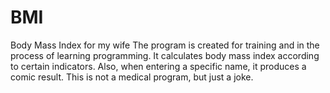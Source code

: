 # BMI
Body Mass Index for my wife
The program is created for training and in the process of learning programming. 
It calculates body mass index according to certain indicators. 
Also, when entering a specific name, it produces a comic result. 
This is not a medical program, but just a joke.
